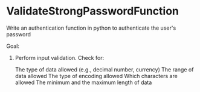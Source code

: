 # ValidateStrongPasswordFunction
Write an authentication function in python to authenticate the user's password

Goal:
1. Perform input validation. Check for:

    The type of data allowed (e.g., decimal number, currency)
    The range of data allowed
    The type of encoding allowed
    Which characters are allowed
    The minimum and the maximum length of data

